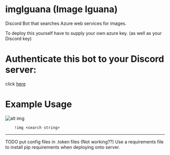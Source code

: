 # imgIguana (Image Iguana)
Discord Bot that searches Azure web services for images.


To deploy this yourself have to supply your own azure key.
(as well as your Discord key)

# Authenticate this bot to your Discord server:

click [here](https://discordapp.com/oauth2/authorize?client_id=312625339253915648&scope=bot&permissions=0)


# Example Usage
![alt img](http://i.imgur.com/Cc5yREu.png)

        !img <search string>


----
TODO put config files in .token files (Not working??)
Use a requirements file to install pip requirements when deploying onto server.
